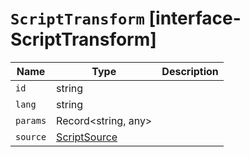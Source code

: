 # `ScriptTransform` [interface-ScriptTransform]

| Name | Type | Description |
| - | - | - |
| `id` | string | &nbsp; |
| `lang` | string | &nbsp; |
| `params` | Record<string, any> | &nbsp; |
| `source` | [ScriptSource](./ScriptSource.md) | &nbsp; |
